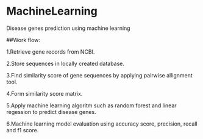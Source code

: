 # MachineLearning
Disease genes prediction using machine learning

##Work flow:

1.Retrieve gene records from NCBI.

2.Store sequences in locally created database.

3.Find similarity score of gene sequences by applying pairwise allignment tool.

4.Form similarity score matrix.

5.Apply machine learning algoritm such as random forest and linear regession to predict disease genes.

6.Machine learning model evaluation using accuracy score, precision, recall and f1 score.
